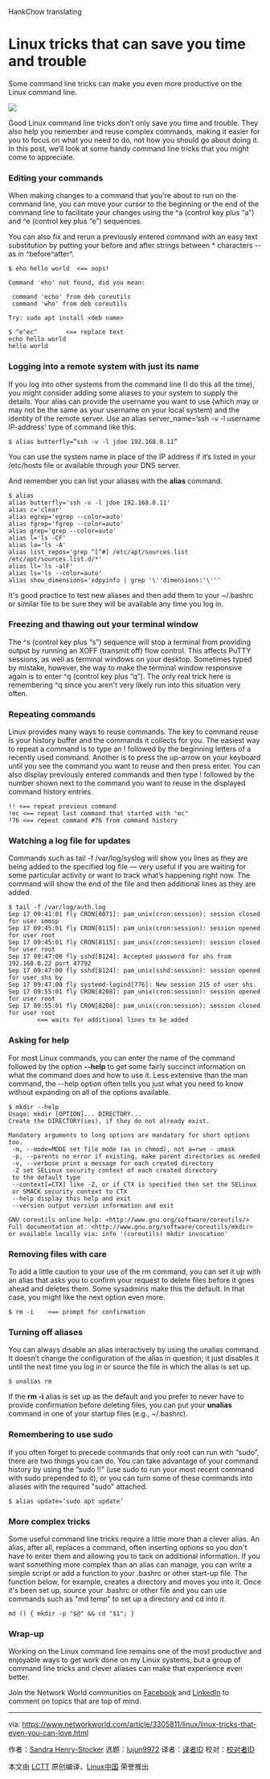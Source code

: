 HankChow translating

Linux tricks that can save you time and trouble
======
Some command line tricks can make you even more productive on the Linux command line.

![](https://images.idgesg.net/images/article/2018/09/boy-jumping-off-swing-100772498-large.jpg)

Good Linux command line tricks don’t only save you time and trouble. They also help you remember and reuse complex commands, making it easier for you to focus on what you need to do, not how you should go about doing it. In this post, we’ll look at some handy command line tricks that you might come to appreciate.

### Editing your commands

When making changes to a command that you're about to run on the command line, you can move your cursor to the beginning or the end of the command line to facilitate your changes using the ^a (control key plus “a”) and ^e (control key plus “e”) sequences.

You can also fix and rerun a previously entered command with an easy text substitution by putting your before and after strings between **^** characters -- as in ^before^after^.

```
$ eho hello world  <== oops!

Command 'eho' not found, did you mean:

 command 'echo' from deb coreutils
 command 'who' from deb coreutils

Try: sudo apt install <deb name>

$ ^e^ec^        <== replace text
echo hello world
hello world

```

### Logging into a remote system with just its name

If you log into other systems from the command line (I do this all the time), you might consider adding some aliases to your system to supply the details. Your alias can provide the username you want to use (which may or may not be the same as your username on your local system) and the identity of the remote server. Use an alias server_name=’ssh -v -l username IP-address' type of command like this:

```
$ alias butterfly=”ssh -v -l jdoe 192.168.0.11”
```

You can use the system name in place of the IP address if it’s listed in your /etc/hosts file or available through your DNS server.

And remember you can list your aliases with the **alias** command.

```
$ alias
alias butterfly='ssh -v -l jdoe 192.168.0.11'
alias c='clear'
alias egrep='egrep --color=auto'
alias fgrep='fgrep --color=auto'
alias grep='grep --color=auto'
alias l='ls -CF'
alias la='ls -A'
alias list_repos='grep ^[^#] /etc/apt/sources.list /etc/apt/sources.list.d/*'
alias ll='ls -alF'
alias ls='ls --color=auto'
alias show_dimensions='xdpyinfo | grep '\''dimensions:'\'''
```

It's good practice to test new aliases and then add them to your ~/.bashrc or similar file to be sure they will be available any time you log in.

### Freezing and thawing out your terminal window

The ^s (control key plus “s”) sequence will stop a terminal from providing output by running an XOFF (transmit off) flow control. This affects PuTTY sessions, as well as terminal windows on your desktop. Sometimes typed by mistake, however, the way to make the terminal window responsive again is to enter ^q (control key plus “q”). The only real trick here is remembering ^q since you aren't very likely run into this situation very often.

### Repeating commands

Linux provides many ways to reuse commands. The key to command reuse is your history buffer and the commands it collects for you. The easiest way to repeat a command is to type an ! followed by the beginning letters of a recently used command. Another is to press the up-arrow on your keyboard until you see the command you want to reuse and then press enter. You can also display previously entered commands and then type ! followed by the number shown next to the command you want to reuse in the displayed command history entries.

```
!! <== repeat previous command
!ec <== repeat last command that started with "ec"
!76 <== repeat command #76 from command history
```

### Watching a log file for updates

Commands such as tail -f /var/log/syslog will show you lines as they are being added to the specified log file — very useful if you are waiting for some particular activity or want to track what’s happening right now. The command will show the end of the file and then additional lines as they are added.

```
$ tail -f /var/log/auth.log
Sep 17 09:41:01 fly CRON[8071]: pam_unix(cron:session): session closed for user smmsp
Sep 17 09:45:01 fly CRON[8115]: pam_unix(cron:session): session opened for user root
Sep 17 09:45:01 fly CRON[8115]: pam_unix(cron:session): session closed for user root
Sep 17 09:47:00 fly sshd[8124]: Accepted password for shs from 192.168.0.22 port 47792
Sep 17 09:47:00 fly sshd[8124]: pam_unix(sshd:session): session opened for user shs by
Sep 17 09:47:00 fly systemd-logind[776]: New session 215 of user shs.
Sep 17 09:55:01 fly CRON[8208]: pam_unix(cron:session): session opened for user root
Sep 17 09:55:01 fly CRON[8208]: pam_unix(cron:session): session closed for user root
        <== waits for additional lines to be added
```

### Asking for help

For most Linux commands, you can enter the name of the command followed by the option **\--help** to get some fairly succinct information on what the command does and how to use it. Less extensive than the man command, the --help option often tells you just what you need to know without expanding on all of the options available.

```
$ mkdir --help
Usage: mkdir [OPTION]... DIRECTORY...
Create the DIRECTORY(ies), if they do not already exist.

Mandatory arguments to long options are mandatory for short options too.
 -m, --mode=MODE set file mode (as in chmod), not a=rwx - umask
 -p, --parents no error if existing, make parent directories as needed
 -v, --verbose print a message for each created directory
 -Z set SELinux security context of each created directory
 to the default type
 --context[=CTX] like -Z, or if CTX is specified then set the SELinux
 or SMACK security context to CTX
 --help display this help and exit
 --version output version information and exit

GNU coreutils online help: <http://www.gnu.org/software/coreutils/>
Full documentation at: <http://www.gnu.org/software/coreutils/mkdir>
or available locally via: info '(coreutils) mkdir invocation'
```

### Removing files with care

To add a little caution to your use of the rm command, you can set it up with an alias that asks you to confirm your request to delete files before it goes ahead and deletes them. Some sysadmins make this the default. In that case, you might like the next option even more.

```
$ rm -i    <== prompt for confirmation
```

### Turning off aliases

You can always disable an alias interactively by using the unalias command. It doesn’t change the configuration of the alias in question; it just disables it until the next time you log in or source the file in which the alias is set up.

```
$ unalias rm
```

If the **rm -i** alias is set up as the default and you prefer to never have to provide confirmation before deleting files, you can put your **unalias** command in one of your startup files (e.g., ~/.bashrc).

### Remembering to use sudo

If you often forget to precede commands that only root can run with “sudo”, there are two things you can do. You can take advantage of your command history by using the “sudo !!” (use sudo to run your most recent command with sudo prepended to it), or you can turn some of these commands into aliases with the required "sudo" attached.

```
$ alias update=’sudo apt update’
```

### More complex tricks

Some useful command line tricks require a little more than a clever alias. An alias, after all, replaces a command, often inserting options so you don't have to enter them and allowing you to tack on additional information. If you want something more complex than an alias can manage, you can write a simple script or add a function to your .bashrc or other start-up file. The function below, for example, creates a directory and moves you into it. Once it's been set up, source your .bashrc or other file and you can use commands such as "md temp" to set up a directory and cd into it.

```
md () { mkdir -p "$@" && cd "$1"; }
```

### Wrap-up

Working on the Linux command line remains one of the most productive and enjoyable ways to get work done on my Linux systems, but a group of command line tricks and clever aliases can make that experience even better.

Join the Network World communities on [Facebook][1] and [LinkedIn][2] to comment on topics that are top of mind.

--------------------------------------------------------------------------------

via: https://www.networkworld.com/article/3305811/linux/linux-tricks-that-even-you-can-love.html

作者：[Sandra Henry-Stocker][a]
选题：[lujun9972](https://github.com/lujun9972)
译者：[译者ID](https://github.com/译者ID)
校对：[校对者ID](https://github.com/校对者ID)

本文由 [LCTT](https://github.com/LCTT/TranslateProject) 原创编译，[Linux中国](https://linux.cn/) 荣誉推出

[a]: https://www.networkworld.com/author/Sandra-Henry_Stocker/
[1]: https://www.facebook.com/NetworkWorld/
[2]: https://www.linkedin.com/company/network-world
